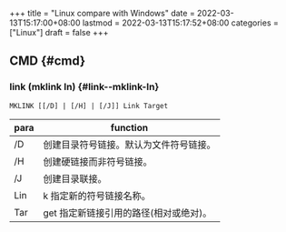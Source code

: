 +++
title = "Linux compare with Windows"
date = 2022-03-13T15:17:00+08:00
lastmod = 2022-03-13T15:17:52+08:00
categories = ["Linux"]
draft = false
+++

## CMD {#cmd}


### link (mklink ln) {#link--mklink-ln}

`MKLINK [[/D] | [/H] | [/J]] Link Target`

| para | function                  |
|------|---------------------------|
| /D   | 创建目录符号链接。默认为文件符号链接。 |
| /H   | 创建硬链接而非符号链接。  |
| /J   | 创建目录联接。            |
| Lin  | k      指定新的符号链接名称。 |
| Tar  | get    指定新链接引用的路径(相对或绝对)。 |